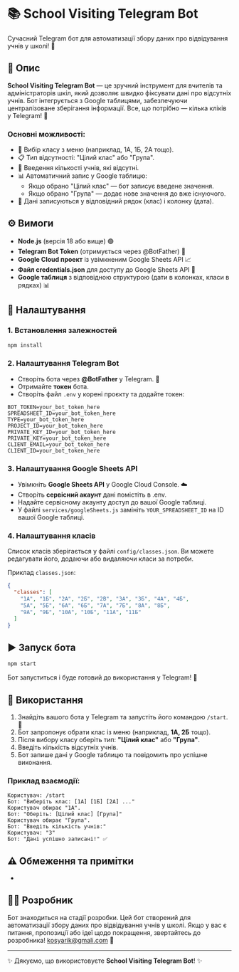 # 📚 School Visiting Telegram Bot

Сучасний Telegram бот для автоматизації збору даних про відвідування учнів у школі! 🚀

## 🌟 Опис

**School Visiting Telegram Bot** — це зручний інструмент для вчителів та адміністраторів шкіл, який дозволяє швидко фіксувати дані про відсутніх учнів. Бот інтегрується з Google таблицями, забезпечуючи централізоване зберігання інформації. Все, що потрібно — кілька кліків у Telegram! 📱

### Основні можливості:

- 🏫 Вибір класу з меню (наприклад, 1А, 1Б, 2А тощо).
- 📋 Тип відсутності: "Цілий клас" або "Група".
- 🔢 Введення кількості учнів, які відсутні.
- 📊 Автоматичний запис у Google таблицю:
  - Якщо обрано "Цілий клас" — бот записує введене значення.
  - Якщо обрано "Група" — додає нове значення до вже існуючого.
- 📅 Дані записуються у відповідний рядок (клас) і колонку (дата).

## ⚙️ Вимоги

- **Node.js** (версія 18 або вище) 🟢
- **Telegram Bot Token** (отримується через @BotFather) 📩
- **Google Cloud проект** із увімкненим Google Sheets API 📈
- **Файл credentials.json** для доступу до Google Sheets API 🔑
- **Google таблиця** з відповідною структурою (дати в колонках, класи в рядках) 📊

## 🚀 Налаштування

### 1. Встановлення залежностей

```bash
npm install
```

### 2. Налаштування Telegram Bot

- Створіть бота через **@BotFather** у Telegram. 🤖
- Отримайте **токен** бота.
- Створіть файл `.env` у корені проєкту та додайте токен:

```text
BOT_TOKEN=your_bot_token_here
SPREADSHEET_ID=your_bot_token_here
TYPE=your_bot_token_here
PROJECT_ID=your_bot_token_here
PRIVATE_KEY_ID=your_bot_token_here
PRIVATE_KEY=your_bot_token_here
CLIENT_EMAIL=your_bot_token_here
CLIENT_ID=your_bot_token_here
```

### 3. Налаштування Google Sheets API

- Увімкніть **Google Sheets API** у Google Cloud Console. ☁️
- Створіть **сервісний акаунт** дані помістіть в .env.
- Надайте сервісному акаунту доступ до вашої Google таблиці.
- У файлі `services/googleSheets.js` замініть `YOUR_SPREADSHEET_ID` на ID вашої Google таблиці.

### 4. Налаштування класів

Список класів зберігається у файлі `config/classes.json`. Ви можете редагувати його, додаючи або видаляючи класи за потреби.

Приклад `classes.json`:

```json
{
  "classes": [
    "1А", "1Б", "2А", "2Б", "2В", "3А", "3Б", "4А", "4Б",
    "5А", "5Б", "6А", "6Б", "7А", "7Б", "8А", "8Б",
    "9А", "9Б", "10А", "10Б", "11А", "11Б"
  ]
}
```

## ▶️ Запуск бота

```bash
npm start
```

Бот запуститься і буде готовий до використання у Telegram! 🎉

## 📲 Використання

1. Знайдіть вашого бота у Telegram та запустіть його командою `/start`. 🚀
2. Бот запропонує обрати клас із меню (наприклад, **1А, 2Б** тощо).
3. Після вибору класу оберіть тип: **"Цілий клас"** або **"Група"**.
4. Введіть кількість відсутніх учнів.
5. Бот запише дані у Google таблицю та повідомить про успішне виконання.

### Приклад взаємодії:

```
Користувач: /start
Бот: "Виберіть клас: [1А] [1Б] [2А] ..."
Користувач обирає "1А".
Бот: "Оберіть: [Цілий клас] [Група]"
Користувач обирає "Група".
Бот: "Введіть кількість учнів:"
Користувач: "3"
Бот: "Дані успішно записані!" ✅
```

## ⚠️ Обмеження та примітки

- 

## 👨‍💻 Розробник
Бот знаходиться на стадії розробки.
Цей бот створений для автоматизації збору даних про відвідування учнів у школі. Якщо у вас є питання, пропозиції або ідеї щодо покращення, звертайтесь до розробника! kosyarik@gmali.com 📧

---

✨ Дякуємо, що використовуєте **School Visiting Telegram Bot**! ✨

